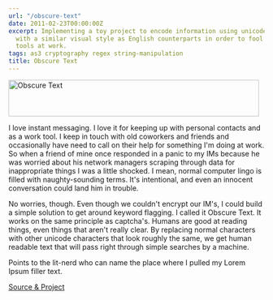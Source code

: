 ```yaml
---
url: "/obscure-text"
date: 2011-02-23T00:00:00Z
excerpt: Implementing a toy project to encode information using unicode characters
  with a similar visual style as English counterparts in order to fool basic net monitoring
  tools at work.
tags: as3 cryptography regex string-manipulation
title: Obscure Text
---
```


<img width="493" height="72" layout="responsive" src="//labs.tomasino.org/assets/images/obscuretext.jpg" alt="Obscure Text"></img>

I love instant messaging. I love it for keeping up with personal
contacts and as a work tool. I keep in touch with old coworkers and
friends and occasionally have need to call on their help for something
I'm doing at work. So when a friend of mine once responded in a panic to
my IMs because he was worried about his network managers scraping
through data for inappropriate things I was a little shocked. I mean,
normal computer lingo is filled with naughty-sounding terms. It's
intentional, and even an innocent conversation could land him in
trouble.

No worries, though. Even though we couldn't encrypt our IM's, I could
build a simple solution to get around keyword flagging. I called it
Obscure Text. It works on the same principle as captcha's. Humans are
good at reading things, even things that aren't really clear. By
replacing normal characters with other unicode characters that look
roughly the same, we get human readable text that will pass right
through simple searches by a machine.

Points to the lit-nerd who can name the place where I pulled my Lorem
Ipsum filler text.

[Source & Project][]


  [Source & Project]: //github.com/jamestomasino/obscuretext/
    "Source & Project"
